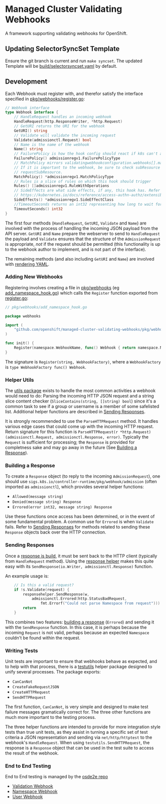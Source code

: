 # Managed Cluster Validating Webhooks

A framework supporting validating webhooks for OpenShift.

## Updating SelectorSyncSet Template

Ensure the git branch is current and run `make syncset`. The updated Template will be  [build/selectorsyncset.yaml](build/selectorsyncset.yaml) by default.

## Development

Each Webhook must register with, and therefor satisfy the interface specified in [pkg/webhooks/register.go](pkg/webhooks/register.go):


```go
// Webhook interface
type Webhook interface {
	// HandleRequest handles an incoming webhook
	HandleRequest(http.ResponseWriter, *http.Request)
	// GetURI returns the URI for the webhook
	GetURI() string
	// Validate will validate the incoming request
	Validate(admissionctl.Request) bool
	// Name is the name of the webhook
	Name() string
	// FailurePolicy is how the hook config should react if k8s can't access it
	FailurePolicy() admissionregv1.FailurePolicyType
	// MatchPolicy mirrors validatingwebhookconfiguration.webhooks[].matchPolicy.
	// If it is important to the webhook, be sure to check subResource vs
	// requestSubResource.
	MatchPolicy() *admissionregv1.MatchPolicyType
	// Rules is a slice of rules on which this hook should trigger
	Rules() []admissionregv1.RuleWithOperations
	// SideEffects are what side effects, if any, this hook has. Refer to
	// https://kubernetes.io/docs/reference/access-authn-authz/extensible-admission-controllers/#side-effects
	SideEffects() *admissionregv1.SideEffectClass
	//TimeoutSeconds returns an int32 representing how long to wait for this hook to complete
	TimeoutSeconds() int32
}
```

The first four methods (`HandleRequest`, `GetURI`, `Validate` and `Name`) are involved with the process of handling the incoming JSON payload from the API server. `GetURI` and `Name` prepare the webserver to send to `HandleRequest` the payload and `Validate` ensures that the structure of the `AdmissionRequest` is appropriate, _not_ if the request should be permitted (this functionality is up to the webhook author to implement, and is not part of the interface).

The remaining methods (and also including `GetURI` and `Name`) are involved with [rendering YAML](#updating-selectorsyncset-template).

### Adding New Webhooks

Registering involves creating a file in [pkg/webhooks](pkg/webhooks) (eg [add_namespace_hook.go](pkg/webhooks/add_namespace_hook.go)) which calls the `Register` function exported from [register.go](pkg/webhooks/register.go):

```go
// pkg/webhooks/add_namespace_hook.go

package webhooks

import (
	"github.com/openshift/managed-cluster-validating-webhooks/pkg/webhooks/namespace"
)

func init() {
	Register(namespace.WebhookName, func() Webhook { return namespace.NewWebhook() })
}
```

The signature is `Register(string, WebhookFactory)`, where a `WebhookFactory` is `type WebhookFactory func() Webhook`.

### Helper Utils

The [utils package](pkg/webhooks/utils/utils.go) exists to handle the most common activities a webhook would need to do: Parsing the incoming HTTP JSON request and a string slice content checker (`SliceContains(string, []string) bool`) since it's a common task to see if a group or username is a member of some safelisted list. Additional helper functions are described in [Sending Responses](#sending-responses).

It is strongly recommended to use the `ParseHTTPRequest` method. It handles various edge cases that could come up with the incoming HTTP request. Return signature for this function is `ParseHTTPRequest(r *http.Request) (admissionctl.Request, admissionctl.Response, error)`. Typically the `Request` is sufficient for processing; the `Response` is provided for completness sake and may go away in the future (See [Building a Response](#building-a-response)).

### Building a Response

To create a `Response` object (to reply to the incoming `AdmissionRequest`), one should use `sigs.k8s.io/controller-runtime/pkg/webhook/admission` (often imported as `admissionctl`), which provides several helper functions:

* `Allowed(message string)`
* `Denied(message string) Response`
* `Errored(error int32, message string) Response`

Use these functions once access has been determined, or in the event of some fundamental problem. A common use for `Errored` is when `Validate` fails. Refer to [Sending Responses](#sending-responses) for methods related to sending these `Response` objects back over the HTTP connection.

### Sending Responses

Once a [response is build](#building-a-response), it must be sent back to the HTTP client (typically from `HandleRequest` method). Using the [response helper](pkg/helpers/response.go) makes this quite easy with its `SendResponse(io.Writer, admissionctl.Response)` function.

An example usage is:

```go
	// Is this a valid request?
	if !s.Validate(request) {
		responsehelper.SendResponse(w,
			admissionctl.Errored(http.StatusBadRequest,
				fmt.Errorf("Could not parse Namespace from request")))
		return
	}
```

This combines two features: [building a response](#building-a-response) (`Errored`) and sending it with the `SendResponse` function. In this case, it is perhaps because the incoming `Request` is not valid, perhaps because an expected `Namespace` couldn't be found within the request.

### Writing Tests

Unit tests are important to ensure that webhooks behave as expected, and to help with that process, there is a [testutils](pkg/testutils/testutils.go) helper package designed to unify several processes. The package exports:

* `CanCanNot`
* `CreateFakeRequestJSON`
* `CreateHTTPRequest`
* `SendHTTPRequest`


The first function, `CanCanNot`, is very simple and designed to make test failure messages gramatically correct for. The three other functions are much more important to the testing process.

The three helper functions are intended to provide for more integration style tests than true unit tests, as they assist in turning a specific set of test criteria a JSON representation and sending via `net/http/httptest` to the webhook's `HandleRequest`. When using `testutils.SendHTTPRequest`, the response is a `Response` object that can be used in the test suite to access the result of the webhook.

### End to End Testing

End to End testing is managed by the [osde2e repo](https://github.com/openshift/osde2e/)

* [Validation Webhook](https://github.com/openshift/osde2e/blob/main/pkg/e2e/verify/validation_webhook.go)
* [Namespace Webhook](https://github.com/openshift/osde2e/blob/main/pkg/e2e/verify/namespace_webhook.go)
* [User Webhook](https://github.com/openshift/osde2e/blob/main/pkg/e2e/verify/user_webhook.go)
